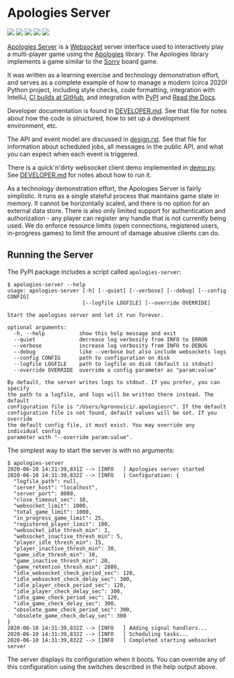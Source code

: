 # Apologies Server

![](https://img.shields.io/pypi/l/apologiesserver.svg)
![](https://img.shields.io/pypi/wheel/apologiesserver.svg)
![](https://img.shields.io/pypi/pyversions/apologiesserver.svg)
![](https://github.com/pronovic/apologies-server/workflows/Test%20Suite/badge.svg)
![](https://readthedocs.org/projects/apologies-server/badge/?version=stable&style=flat)

[Apologies Server](https://github.com/pronovic/apologies-server) is a [Websocket](https://en.wikipedia.org/wiki/WebSocket) server interface used to interactively play a multi-player game using the [Apologies](https://github.com/pronovic/apologies) library.  The Apologies library implements a game similar to the [Sorry](https://en.wikipedia.org/wiki/Sorry!_(game)) board game.

It was written as a learning exercise and technology demonstration effort, and serves as a complete example of how to manage a modern (circa 2020) Python project, including style checks, code formatting, integration with IntelliJ, [CI builds at GitHub](https://github.com/pronovic/apologies-server/actions), and integration with [PyPI](https://pypi.org/project/apologiesserver/) and [Read the Docs](https://apologies-server.readthedocs.io/en/stable/).  

Developer documentation is found in [DEVELOPER.md](DEVELOPER.md).  See that
file for notes about how the code is structured, how to set up a development
environment, etc.  

The API and event model are discussed in [design.rst](docs/design.rst).  See
that file for information about scheduled jobs, all messages in the public
API, and what you can expect when each event is triggered.

There is a quick'n'dirty websocket client demo implemented in [demo.py](src/apologiesserver/demo.py). See
[DEVELOPER.md](https://github.com/pronovic/apologies-server/blob/master/DEVELOPER.md#running-the-demo) for notes about how to run it.  

As a technology demonstration effort, the Apologies Server is fairly
simplistic.  It runs as a single stateful process that maintains game state in
memory.  It cannot be horizontally scaled, and there is no option for an
external data store.  There is also only limited support for authentication and
authorization - any player can register any handle that is not currently being
used.  We do enforce resource limits (open connections, registered users,
in-progress games) to limit the amount of damage abusive clients can do.

## Running the Server

The PyPI package includes a script called `apologies-server`:

```
$ apologies-server --help
usage: apologies-server [-h] [--quiet] [--verbose] [--debug] [--config CONFIG]
                        [--logfile LOGFILE] [--override OVERRIDE]

Start the apologies server and let it run forever.

optional arguments:
  -h, --help           show this help message and exit
  --quiet              decrease log verbosity from INFO to ERROR
  --verbose            increase log verbosity from INFO to DEBUG
  --debug              like --verbose but also include websockets logs
  --config CONFIG      path to configuration on disk
  --logfile LOGFILE    path to logfile on disk (default is stdout)
  --override OVERRIDE  override a config parameter as "param:value"

By default, the server writes logs to stdout. If you prefer, you can specify
the path to a logfile, and logs will be written there instead. The default
configuration file is "/Users/kpronovici/.apologiesrc". If the default
configuration file is not found, default values will be set. If you override
the default config file, it must exist. You may override any individual config
parameter with "--override param:value".
```

The simplest way to start the server is with no arguments:

```
$ apologies-server
2020-06-10 14:31:39,831Z --> [INFO   ] Apologies server started
2020-06-10 14:31:39,832Z --> [INFO   ] Configuration: {
  "logfile_path": null,
  "server_host": "localhost",
  "server_port": 8080,
  "close_timeout_sec": 10,
  "websocket_limit": 1000,
  "total_game_limit": 1000,
  "in_progress_game_limit": 25,
  "registered_player_limit": 100,
  "websocket_idle_thresh_min": 2,
  "websocket_inactive_thresh_min": 5,
  "player_idle_thresh_min": 15,
  "player_inactive_thresh_min": 30,
  "game_idle_thresh_min": 10,
  "game_inactive_thresh_min": 20,
  "game_retention_thresh_min": 2880,
  "idle_websocket_check_period_sec": 120,
  "idle_websocket_check_delay_sec": 300,
  "idle_player_check_period_sec": 120,
  "idle_player_check_delay_sec": 300,
  "idle_game_check_period_sec": 120,
  "idle_game_check_delay_sec": 300,
  "obsolete_game_check_period_sec": 300,
  "obsolete_game_check_delay_sec": 300
}
2020-06-10 14:31:39,832Z --> [INFO   ] Adding signal handlers...
2020-06-10 14:31:39,832Z --> [INFO   ] Scheduling tasks...
2020-06-10 14:31:39,832Z --> [INFO   ] Completed starting websocket server
```

The server displays its configuration when it boots.  You can override any of
this configuration using the switches described in the help output above.

